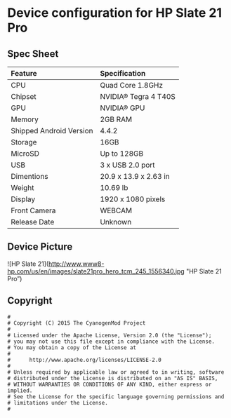 # Device configuration for HP Slate 21 Pro

## Spec Sheet
| Feature                 | Specification                     |
| :---------------------- | :-------------------------------- |
| CPU                     | Quad Core 1.8GHz                  |
| Chipset                 | NVIDIA® Tegra 4 T40S              |
| GPU                     | NVIDIA® GPU                       |
| Memory                  | 2GB RAM                           |
| Shipped Android Version | 4.4.2                             |
| Storage                 | 16GB                               |
| MicroSD                 | Up to 128GB                       |
| USB                     | 3 x USB 2.0 port                  |
| Dimentions              | 20.9 x 13.9 x 2.63 in             |
| Weight                  | 10.69 lb                          |
| Display                 | 1920 x 1080 pixels                |
| Front Camera            | WEBCAM                            |
| Release Date            | Unknown                           |

## Device Picture
![HP Slate 21](http://www.www8-hp.com/us/en/images/slate21pro_hero_tcm_245_1556340.jpg "HP Slate 21 Pro”)

## Copyright

```
#
# Copyright (C) 2015 The CyanogenMod Project
#
# Licensed under the Apache License, Version 2.0 (the "License");
# you may not use this file except in compliance with the License.
# You may obtain a copy of the License at
#
#      http://www.apache.org/licenses/LICENSE-2.0
#
# Unless required by applicable law or agreed to in writing, software
# distributed under the License is distributed on an "AS IS" BASIS,
# WITHOUT WARRANTIES OR CONDITIONS OF ANY KIND, either express or implied.
# See the License for the specific language governing permissions and
# limitations under the License.
#
```
